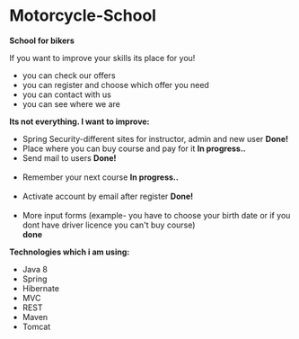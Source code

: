 # Motorcycle-School

<b>School for bikers</b> <br>

If you want to improve your skills its place for you! <br>
<ul>
<li>you can check our offers <br></li>
<li>you can register and choose which offer you need <br></li>
<li>you can contact with us <br></li>
<li>you can see where we are</li>
</ul>
<b>Its not everything. I want to improve:</b>
<ul>
<li>Spring Security-different sites for instructor, admin and new user <b>Done!</b> <br></li>
<li>Place where you can buy course and pay for it <b>In progress..</b><br></li>
  <li>Send mail to users <b>Done!</b></li><br>
  <li>Remember your next course <b>In progress..</b></li><br>
  <li>Activate account by email after register <b>Done!</b></li><br>
<li>More input forms (example- you have to choose your birth date or if you dont have driver licence you can't buy course) <br></li><b>done</b>
</ul>

<b>Technologies which i am using: <br></b>
<ul>
<li>Java 8 <br></li>
<li>Spring <br></li>
<li>Hibernate <br></li>
<li>MVC <br></li>
<li>REST <br></li>
<li>Maven</li>
<li>Tomcat</li>
  
  </ul>
